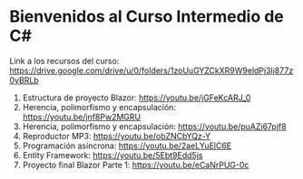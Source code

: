 # Bienvenidos al Curso Intermedio de C#

Link a los recursos del curso: https://drive.google.com/drive/u/0/folders/1zoUuGYZCkXR9W9eldPj3lj877z0yBRLb

1. Estructura de proyecto Blazor:
https://youtu.be/jGFeKcARJ_0
2. Herencia, polimorfismo y encapsulación:
https://youtu.be/jnf8Pw2MGRU
3. Herencia, polimorfismo y encapsulación:
https://youtu.be/puAZi67pjf8
4. Reproductor MP3:
https://youtu.be/obZNCbYQz-Y
5. Programación asíncrona:
https://youtu.be/2aeLYuElC6E
6. Entity Framework:
https://youtu.be/5Ebt9Edd5js
7. Proyecto final Blazor Parte 1:
https://youtu.be/eCaNrPUG-0c
